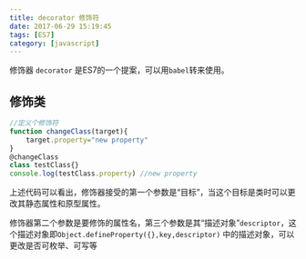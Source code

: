 ```yaml
---
title: decorator 修饰符
date: 2017-06-29 15:19:45
tags: [ES7]
category: [javascript]
---
```


修饰器 `decorator` 是ES7的一个提案，可以用`babel`转来使用。

## 修饰类
<!--more-->
```js
//定义个修饰符
function changeClass(target){
	target.property="new property"
}
@changeClass
class testClass{}
console.log(testClass.property) //new property
```

上述代码可以看出，修饰器接受的第一个参数是“目标”，当这个目标是类时可以更改其静态属性和原型属性。

修饰器第二个参数是要修饰的属性名，第三个参数是其“描述对象”`descriptor`，这个描述对象即`Object.defineProperty({},key,descriptor)`
中的描述对象，可以更改是否可枚举、可写等